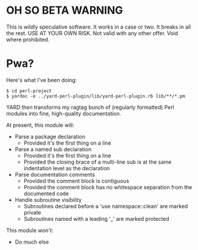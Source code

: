 OH SO BETA WARNING
==================

This is wildly speculative software.  It works in a case or two.  It breaks in
all the rest.  USE AT YOUR OWN RISK.  Not valid with any other offer.  Void
where prohibited.

Pwa?
====

Here's what I've been doing:

    $ cd perl-project
    $ yardoc -e ../yard-perl-plugin/lib/yard-perl-plugin.rb lib/**/*.pm

YARD then transforms my ragtag bunch of (regularly formatted) Perl modules
into fine, high-quality documentation.

At present, this module will:

 * Parse a package declaration
   * Provided it's the first thing on a line
 * Parse a named sub declaration
   * Provided it's the first thing on a line
   * Provided the closing brace of a multi-line sub is at the same indentation level as the declaration
 * Parse documentation comments
   * Provided the comment block is contiguous
   * Provided the comment block has no whitespace separation from the documented code
 * Handle subroutine visibility
   * Subroutines declared before a 'use namespace::clean' are marked private
   * Subroutines named with a leading '_' are marked protected

This module *won't*:

 * Do much else